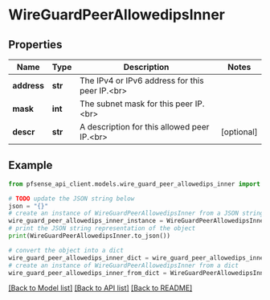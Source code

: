 # WireGuardPeerAllowedipsInner


## Properties

Name | Type | Description | Notes
------------ | ------------- | ------------- | -------------
**address** | **str** | The IPv4 or IPv6 address for this peer IP.&lt;br&gt; | 
**mask** | **int** | The subnet mask for this peer IP.&lt;br&gt; | 
**descr** | **str** | A description for this allowed peer IP.&lt;br&gt; | [optional] 

## Example

```python
from pfsense_api_client.models.wire_guard_peer_allowedips_inner import WireGuardPeerAllowedipsInner

# TODO update the JSON string below
json = "{}"
# create an instance of WireGuardPeerAllowedipsInner from a JSON string
wire_guard_peer_allowedips_inner_instance = WireGuardPeerAllowedipsInner.from_json(json)
# print the JSON string representation of the object
print(WireGuardPeerAllowedipsInner.to_json())

# convert the object into a dict
wire_guard_peer_allowedips_inner_dict = wire_guard_peer_allowedips_inner_instance.to_dict()
# create an instance of WireGuardPeerAllowedipsInner from a dict
wire_guard_peer_allowedips_inner_from_dict = WireGuardPeerAllowedipsInner.from_dict(wire_guard_peer_allowedips_inner_dict)
```
[[Back to Model list]](../README.md#documentation-for-models) [[Back to API list]](../README.md#documentation-for-api-endpoints) [[Back to README]](../README.md)


